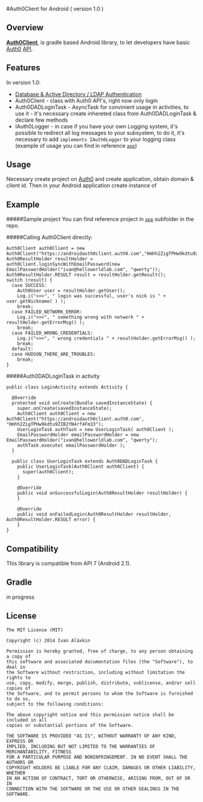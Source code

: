 #Auth0Client for Android ( version 1.0 )


Overview
---

[**Auth0Client**](https://github.com/vanatka/auth0client), is gradle based Android library, to let developers have basic [Auth0](http://auth0.com) [API](https://docs.auth0.com/auth-api#!#get--authorize_db).

Features
---
In version 1.0:

* [Database & Active Directory / LDAP Authentication](https://docs.auth0.com/auth-api#!#post--oauth-ro)
* Auth0Client - class with Auth0 API's, right now only login
* Auth0DADLoginTask - AsyncTask for convinient usage in activities, to use it - it's necessary create inhereted class from Auth0DADLoginTask & declare few methods
* IAuth0Logger - in case if you have your own Logging system, it's possible to redirect all log messages to your subsystem, to do it, it's necessary to add `implements IAuth0Logger` to your logging class (example of usage you can find in reference [`app`](https://github.com/vanatka/auth0client/tree/master/app))

Usage
---
Necessary create project on [Auth0](http://auth0.com) and create application, obtain domain & client id. Then in your Android application create instance of 

Example
---
#####Sample project
You can find reference project in [`app`](https://github.com/vanatka/auth0client/tree/master/app) subfolder in the repo.


#####Calling Auth0Client directly:

```
Auth0Client auth0Client = new Auth0Client("https://androidauth0client.auth0.com","Hmhh2ZigTPHw9kdtu9ZIB2YN4rf4Fm33");
Auth0ResultHolder resultHolder = auth0Client.loginSyncWithEmailPassword(new EmailPasswordHolder("ivan@helloworldlab.com", "qwerty"));
Auth0ResultHolder.RESULT result = resultHolder.getResult();
switch (result) {
  case SUCCESS:
    Auth0User user = resultHolder.getUser();
    Log.i(">>>", " login was successful, user's nick is " + user.getNickname( ) );
    break;
  case FAILED_NETWORK_ERROR:
    Log.i(">>>", " something wrong with network " + resultHolder.getErrorMsg() );
    break;
  case FAILED_WRONG_CREDENTIALS:
    Log.i(">>>", " wrong credentials " + resultHolder.getErrorMsg() );
    break;
  default:
  case HUDSON_THERE_ARE_TROUBLES:
    break;
}
```


#####Auth0DADLoginTask in activity

```
public class LoginActivity extends Activity {

  @Override
  protected void onCreate(Bundle savedInstanceState) {
    super.onCreate(savedInstanceState);
    Auth0Client auth0Client = new Auth0Client("https://androidauth0client.auth0.com", "Hmhh2ZigTPHw9kdtu9ZIB2YN4rf4Fm33");
    UserLoginTask authTask = new UserLoginTask( auth0Client );
    EmailPasswordHolder emailPasswordHolder = new EmailPasswordHolder("ivan@helloworldlab.com", "qwerty");
    authTask.execute( emailPasswordHolder );
  }

  public class UserLoginTask extends Auth0DADLoginTask {
    public UserLoginTask(Auth0Client auth0Client) {
      super(auth0Client);
    }

    @Override
    public void onSuccessfulLogin(Auth0ResultHolder resultHolder) {
    }

    @Override
    public void onFailedLogin(Auth0ResultHolder resultHolder, Auth0ResultHolder.RESULT error) {
    }
}
```


Compatibility
---
This library is compatible from API 7 (Android 2.1).

Gradle
---
in progress

License
---
```
The MIT License (MIT)

Copyright (c) 2014 Ivan Aläxkin

Permission is hereby granted, free of charge, to any person obtaining a copy of
this software and associated documentation files (the "Software"), to deal in
the Software without restriction, including without limitation the rights to
use, copy, modify, merge, publish, distribute, sublicense, and/or sell copies of
the Software, and to permit persons to whom the Software is furnished to do so,
subject to the following conditions:

The above copyright notice and this permission notice shall be included in all
copies or substantial portions of the Software.

THE SOFTWARE IS PROVIDED "AS IS", WITHOUT WARRANTY OF ANY KIND, EXPRESS OR
IMPLIED, INCLUDING BUT NOT LIMITED TO THE WARRANTIES OF MERCHANTABILITY, FITNESS
FOR A PARTICULAR PURPOSE AND NONINFRINGEMENT. IN NO EVENT SHALL THE AUTHORS OR
COPYRIGHT HOLDERS BE LIABLE FOR ANY CLAIM, DAMAGES OR OTHER LIABILITY, WHETHER
IN AN ACTION OF CONTRACT, TORT OR OTHERWISE, ARISING FROM, OUT OF OR IN
CONNECTION WITH THE SOFTWARE OR THE USE OR OTHER DEALINGS IN THE SOFTWARE.
```

